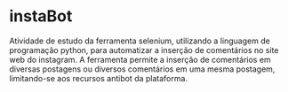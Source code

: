 # instaBot
Atividade de estudo da ferramenta selenium, utilizando a linguagem de programação python, para automatizar a inserção de comentários no site web do instagram.
A ferramenta permite a inserção de comentários em diversas postagens ou diversos comentários em uma mesma postagem, limitando-se aos recursos antibot da plataforma.
